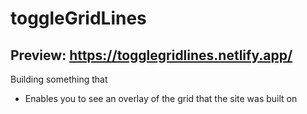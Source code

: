 # toggleGridLines
## Preview: https://togglegridlines.netlify.app/

Building something that
 - Enables you to see an overlay of the grid that the site was built on
